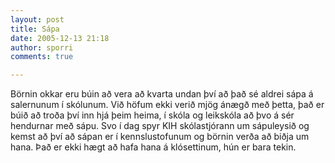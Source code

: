 ```yaml
---
layout: post
title: Sápa
date: 2005-12-13 21:18
author: sporri
comments: true

---
```

Börnin okkar eru búin að vera að kvarta undan því að það sé aldrei sápa á salernunum í skólunum. Við höfum ekki verið mjög ánægð með þetta, það er búið að troða því inn hjá þeim heima, í skóla og leikskóla að þvo á sér hendurnar með sápu. Svo í dag spyr KIH skólastjórann um sápuleysið og kemst að því að sápan er í kennslustofunum og börnin verða að biðja um hana. Það er ekki hægt að hafa hana á klósettinum, hún er bara tekin.
